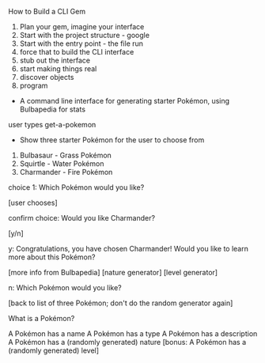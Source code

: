 How to Build a CLI Gem

1. Plan your gem, imagine your interface
2. Start with the project structure - google
3. Start with the entry point - the file run
4. force that to build the CLI interface
5. stub out the interface
6. start making things real
7. discover objects
8. program

- A command line interface for generating starter Pokémon, using Bulbapedia for stats

user types get-a-pokemon

- Show three starter Pokémon for the user to choose from

1. Bulbasaur - Grass Pokémon
2. Squirtle - Water Pokémon
3. Charmander - Fire Pokémon

choice 1: Which Pokémon would you like?

[user chooses]

confirm choice: Would you like Charmander?

[y/n]

y: Congratulations, you have chosen Charmander!
Would you like to learn more about this Pokémon?

[more info from Bulbapedia]
[nature generator]
[level generator]

n: Which Pokémon would you like?

[back to list of three Pokémon; don't do the random generator again]


What is a Pokémon?

A Pokémon has a name
A Pokémon has a type
A Pokémon has a description
A Pokémon has a (randomly generated) nature
[bonus: A Pokémon has a (randomly generated) level]
